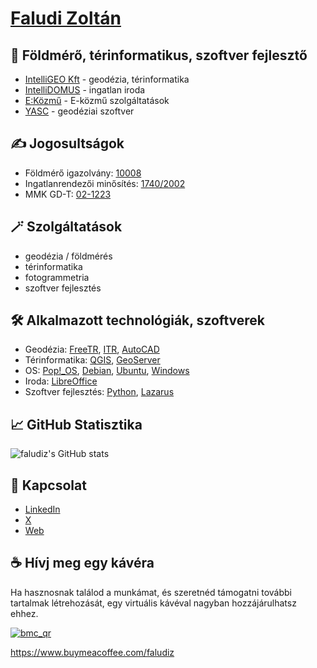 # [Faludi Zoltán](https://github.com/faludiz?tab=repositories)

## 🚀 Földmérő, térinformatikus, szoftver fejlesztő

- [IntelliGEO Kft](https://intelligeo.hu) - geodézia, térinformatika
- [IntelliDOMUS](https://intellidomus.hu) - ingatlan iroda
- [E:Közmű](https://ekozmu.hu) - E-közmű szolgáltatások
- [YASC](https://yasc.hu) - geodéziai szoftver

## ✍️ Jogosultságok

- Földmérő igazolvány: [10008](https://geoszaki-portal.eing.foldhivatal.hu/szakertok/3d352309-c5f0-4327-94b2-a9d0da390be1)
- Ingatlanrendezői minősítés: [1740/2002](https://geoszaki-portal.eing.foldhivatal.hu/szakertok/3d352309-c5f0-4327-94b2-a9d0da390be1)
- MMK GD-T: [02-1223](https://www.mmk.hu/nevjegyzek?id=54947)

## 🪄 Szolgáltatások

- geodézia / földmérés
- térinformatika
- fotogrammetria
- szoftver fejlesztés

## 🛠 Alkalmazott technológiák, szoftverek

- Geodézia: [FreeTR](https://freetr.hu), [ITR](http://www.itr.hu/), [AutoCAD](https://www.autodesk.com/products/autocad/overview)
- Térinformatika: [QGIS](https://qgis.org), [GeoServer](https://geoserver.org/)
- OS: [Pop!_OS](https://pop.system76.com/), [Debian](https://debian.org), [Ubuntu](https://ubuntu.com), [Windows](https://www.microsoft.com/windows/)
- Iroda: [LibreOffice](https://libreoffice.org)
- Szoftver fejlesztés: [Python](https://www.python.org/), [Lazarus](https://www.lazarus-ide.org/)

## 📈 GitHub Statisztika

![faludiz's GitHub stats](https://github-readme-stats.vercel.app/api?username=faludiz&show_icons=true&theme=radical&locale=hu)

## 🔗 Kapcsolat

- [LinkedIn](https://www.linkedin.com/in/zoltanfaludi/)
- [X](https://x.com/faludizo)
- [Web](https://zoltan.faludi.info)

## ☕ Hívj meg egy kávéra

Ha hasznosnak találod a munkámat, és szeretnéd támogatni további tartalmak létrehozását, egy virtuális kávéval nagyban hozzájárulhatsz ehhez.

[![bmc_qr](https://i.imgur.com/iR8hSA1b.png)](https://www.buymeacoffee.com/faludiz)

https://www.buymeacoffee.com/faludiz

<!---
faludiz/faludiz is a ✨ special ✨ repository because its `README.md` (this file) appears on your GitHub profile.
You can click the Preview link to take a look at your changes.
--->
